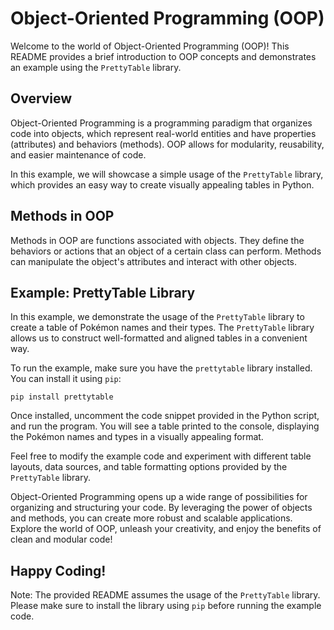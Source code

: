 # Object-Oriented Programming (OOP)

Welcome to the world of Object-Oriented Programming (OOP)! This README provides a brief introduction to OOP concepts and demonstrates an example using the `PrettyTable` library.

## Overview

Object-Oriented Programming is a programming paradigm that organizes code into objects, which represent real-world entities and have properties (attributes) and behaviors (methods). OOP allows for modularity, reusability, and easier maintenance of code.

In this example, we will showcase a simple usage of the `PrettyTable` library, which provides an easy way to create visually appealing tables in Python.

## Methods in OOP

Methods in OOP are functions associated with objects. They define the behaviors or actions that an object of a certain class can perform. Methods can manipulate the object's attributes and interact with other objects.

## Example: PrettyTable Library

In this example, we demonstrate the usage of the `PrettyTable` library to create a table of Pokémon names and their types. The `PrettyTable` library allows us to construct well-formatted and aligned tables in a convenient way.

To run the example, make sure you have the `prettytable` library installed. You can install it using `pip`:

```shell
pip install prettytable
```

Once installed, uncomment the code snippet provided in the Python script, and run the program. You will see a table printed to the console, displaying the Pokémon names and types in a visually appealing format.

Feel free to modify the example code and experiment with different table layouts, data sources, and table formatting options provided by the `PrettyTable` library.

Object-Oriented Programming opens up a wide range of possibilities for organizing and structuring your code. By leveraging the power of objects and methods, you can create more robust and scalable applications. Explore the world of OOP, unleash your creativity, and enjoy the benefits of clean and modular code!

## Happy Coding!

Note: The provided README assumes the usage of the `PrettyTable` library. Please make sure to install the library using `pip` before running the example code.
